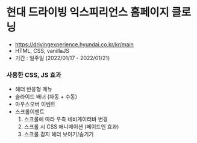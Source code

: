 # 현대 드라이빙 익스피리언스 홈페이지 클로닝
- https://drivingexperience.hyundai.co.kr/kr/main
- HTML, CSS, vanillaJS
- 기간 : 일주일 (2022/01/17 - 2022/01/21)

### 사용한 CSS, JS 효과
- 헤더 반응형 메뉴
- 슬라이드 배너 (자동 + 수동)
- 마우스오버 이벤트
- 스크롤이벤트
    1. 스크롤에 따라 우측 네비게이터바 변경
    2. 스크롤 시 CSS 애니메이션 (페이드인 효과)
    3. 스크롤 감지 헤더 보이기/숨기기
